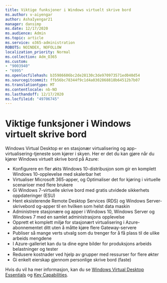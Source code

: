 ```yaml
---
title: Viktige funksjoner i Windows virtuelt skrive bord
ms.author: v-aiyengar
author: AshaIyengar21
manager: dansimp
ms.date: 12/17/2020
ms.audience: Admin
ms.topic: article
ms.service: o365-administration
ROBOTS: NOINDEX, NOFOLLOW
localization_priority: Normal
ms.collection: Adm_O365
ms.custom:
- "9003940"
- "6995"
ms.openlocfilehash: b35986606bc2de28130c3de970973571ed040d54
ms.sourcegitcommit: ffb56bc78344f9c1d4a0302868818b64512b7b07
ms.translationtype: MT
ms.contentlocale: nb-NO
ms.lasthandoff: 12/17/2020
ms.locfileid: "49706745"
---
```

# <a name="key-capabilities-of-windows-virtual-desktop"></a>Viktige funksjoner i Windows virtuelt skrive bord

Windows Virtual Desktop er en stasjonær virtualisering og app-virtualisering-tjeneste som kjører i skyen. Her er det du kan gjøre når du kjører Windows virtuelt skrive bord på Azure:

- Konfigurere en fler økts Windows 10-distribusjon som gir en komplett Windows 10-opplevelse med skalerbar het
- Virtualiser Microsoft 365-apper, og Optimaliser det for kjøring i virtuelle scenarioer med flere brukere
- Gi Windows 7-virtuelle skrive bord med gratis utvidede sikkerhets oppdateringer (ESU)
- Hent eksisterende Remote Desktop Services (RDS) og Windows Server-skrivebord og-apper til en hvilken som helst data maskin
- Administrere stasjonære og apper i Windows 10, Windows Server og Windows 7 med en samlet administrasjons opplevelse
- Opprett et komplett miljø for stasjonært virtualisering i Azure-abonnementet ditt uten å måtte kjøre flere Gateway-servere
- Publiser så mange verts utvalg som du trenger for å få plass til de ulike arbeids mengdene
- I Azure-galleriet kan du ta dine egne bilder for produksjons arbeids belastninger og tester
- Redusere kostnader ved hjelp av grupper med ressurser for flere økter
- Gi enkelt eierskap gjennom personlige skrive bord (faste)

Hvis du vil ha mer informasjon, kan du se [Windows Virtual Desktop Essentials](https://go.microsoft.com/fwlink/?linkid=2127033) og [Key Capabilities](https://go.microsoft.com/fwlink/?linkid=2127033).


